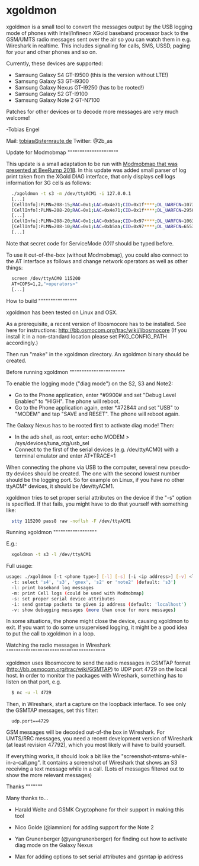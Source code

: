 xgoldmon
===========

xgoldmon is a small tool to convert the messages output by the USB
logging mode of phones with Intel/Infineon XGold baseband processor
back to the GSM/UMTS radio messages sent over the air so you can watch
them in e.g. Wireshark in realtime.
This includes signalling for calls, SMS, USSD, paging for your and
other phones and so on.

Currently, these devices are supported:
- Samsung Galaxy S4     GT-I9500 (this is the version without LTE!)
- Samsung Galaxy S3     GT-I9300
- Samsung Galaxy Nexus  GT-I9250 (has to be rooted!)
- Samsung Galaxy S2     GT-I9100
- Samsung Galaxy Note 2 GT-N7100

Patches for other devices or to decode more messages are very much
welcome!

-Tobias Engel

Mail: tobias@sternraute.de
Twitter: @2b_as

Update for Modmobmap
"""""""""""""""""""""

This update is a small adaptation to be run with [Modmobmap that was presented at BeeRump 2018](https://www.rump.beer/2018/slides/modmobmap.pdf). In this update was added small parser of log print taken from the XGold DIAG interface, that only displays cell logs information for 3G cells as follows: 

```bash
  ./xgoldmon -t s3 -m /dev/ttyACM1 -i 127.0.0.1 
  [...]
  [CellInfo]:PLMN=208-15;RAC=0x1;LAC=0x4e71;CID=0x1f****;DL_UARFCN=10737;UL_ARFCN=9787
  [CellInfo]:PLMN=208-20;RAC=0x1;LAC=0x4e71;CID=0x1f****;DL_UARFCN=2950;UL_ARFCN=2725
  [...]
  [CellInfo]:PLMN=208-20;RAC=0x1;LAC=0xb5aa;CID=0x97****;DL_UARFCN=10639;UL_ARFCN=9689
  [CellInfo]:PLMN=208-10;RAC=0x1;LAC=0xb5aa;CID=0x97****;DL_UARFCN=65535;UL_ARFCN=2850
  [...]
```
Note that secret code for ServiceMode *0011* should be typed before. 

To use it out-of-the-box (without Modmobmap), you could also connect to the AT interface as follows and change network operators as well as other things:

```bash
  screen /dev/ttyACM0 115200
  AT+COPS=1,2,"<operators>"
  [...]
```

How to build
""""""""""""""""

xgoldmon has been tested on Linux and OSX.

As a prerequisite, a recent version of libosmocore has to be
installed. See here for instructions:
http://bb.osmocom.org/trac/wiki/libosmocore (If you install it in a
non-standard location please set PKG_CONFIG_PATH accordingly.)

Then run "make" in the xgoldmon directory. An xgoldmon binary should
be created.

Before running xgoldmon
"""""""""""""""""""""""

To enable the logging mode ("diag mode") on the S2, S3 and Note2:
- Go to the Phone application, enter *#9900# and set "Debug Level
  Enabled" to "HIGH". The phone will reboot.
- Go to the Phone application again, enter *#7284# and set "USB" to
  "MODEM" and tap "SAVE and RESET". The phone will reboot again.

The Galaxy Nexus has to be rooted first to activate diag mode! Then:
- In the adb shell, as root, enter:
  echo MODEM > /sys/devices/tuna_otg/usb_sel
- Connect to the first of the serial devices (e.g. /dev/ttyACM0) with
  a terminal emulator and enter
  AT+TRACE=1

When connecting the phone via USB to the computer, several new
pseudo-tty devices should be created. The one with the second lowest
number should be the logging port. So for example on Linux, if you
have no other ttyACM* devices, it should be /dev/ttyACM1.

xgoldmon tries to set proper serial attributes on the device if the
"-s" option is specified. If that fails, you might have to do that
yourself with something like:


```bash
  stty 115200 pass8 raw -noflsh -F /dev/ttyACM1
```

Running xgoldmon
""""""""""""""""""

E.g.:

```bash
  xgoldmon -t s3 -l /dev/ttyACM1
```

Full usage:
```bash
usage: ./xgoldmon [-t <phone type>] [-l] [-s] [-i <ip address>] [-v] <logfile or device>
  -t: select 's4', 's3', 'gnex', 's2' or 'note2' (default: 's3')
  -l: print baseband log messages
  -m: print Cell logs (could be used with Modmobmap)
  -s: set proper serial device attributes
  -i: send gsmtap packets to given ip address (default: 'localhost')
  -v: show debugging messages (more than once for more messages)
```

In some situations, the phone might close the device, causing xgoldmon
to exit. If you want to do some unsupervised logging, it might be a
good idea to put the call to xgoldmon in a loop.


Watching the radio messages in Wireshark
"""""""""""""""""""""""""""""""""""""""""

xgoldmon uses libosmocore to send the radio messages in GSMTAP format
(http://bb.osmocom.org/trac/wiki/GSMTAP) to UDP port 4729 on the local
host. In order to monitor the packages with Wireshark, something has
to listen on that port, e.g.

```bash
  $ nc -u -l 4729
```

Then, in Wireshark, start a capture on the loopback interface. To see
only the GSMTAP messages, set this filter:

```
  udp.port==4729
```

GSM messages will be decoded out-of-the box in Wireshark. For UMTS/RRC
messages, you need a recent development version of Wireshark (at least
revision 47792), which you most likely will have to build yourself.

If everything works, it should look a bit like the
"screenshot-mtsms-while-in-a-call.png".
It contains a screenshot of Wireshark that shows an S3 receiving a
text message while in a call. (Lots of messages filtered out to show
the more relevant messages)


Thanks
"""""""

Many thanks to...

* Harald Welte and GSMK Cryptophone for their support in making this
  tool

* Nico Golde (@iamnion) for adding support for the Note 2

* Yan Grunenberger (@yangrunenberger) for finding out how to activate
  diag mode on the Galaxy Nexus

* Max for adding options to set serial attributes and gsmtap ip address
